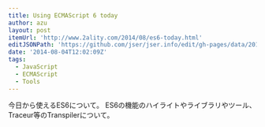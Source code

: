 ```yaml
---
title: Using ECMAScript 6 today
author: azu
layout: post
itemUrl: 'http://www.2ality.com/2014/08/es6-today.html'
editJSONPath: 'https://github.com/jser/jser.info/edit/gh-pages/data/2014/08/index.json'
date: '2014-08-04T12:02:09Z'
tags:
  - JavaScript
  - ECMAScript
  - Tools
---
```

今日から使えるES6について。
ES6の機能のハイライトやライブラリやツール、Traceur等のTranspilerについて。

